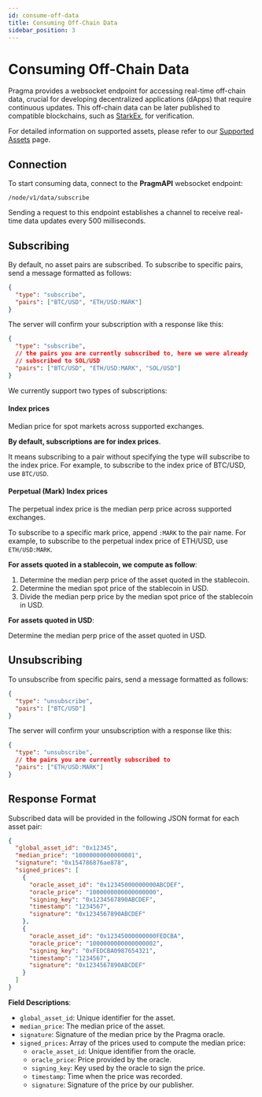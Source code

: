 ```yaml
---
id: consume-off-data
title: Consuming Off-Chain Data
sidebar_position: 3
---
```


# Consuming Off-Chain Data

Pragma provides a websocket endpoint for accessing real-time off-chain data, crucial for developing decentralized applications (dApps) that require continuous updates. This off-chain data can be later published to compatible blockchains, such as [StarkEx](https://starkware.co/starkex/), for verification.

For detailed information on supported assets, please refer to our [Supported Assets](./Supported%20Assets.md) page.

## Connection

To start consuming data, connect to the **PragmAPI** websocket endpoint:

```
/node/v1/data/subscribe
```

Sending a request to this endpoint establishes a channel to receive real-time data updates every 500 milliseconds.

## Subscribing

By default, no asset pairs are subscribed. To subscribe to specific pairs, send a message formatted as follows:

```json
{
  "type": "subscribe",
  "pairs": ["BTC/USD", "ETH/USD:MARK"]
}
```

The server will confirm your subscription with a response like this:

```json
{
  "type": "subscribe",
  // the pairs you are currently subscribed to, here we were already
  // subscribed to SOL/USD
  "pairs": ["BTC/USD", "ETH/USD:MARK", "SOL/USD"]
}
```

We currently support two types of subscriptions:

#### Index prices

Median price for spot markets across supported exchanges.

**By default, subscriptions are for index prices**.

It means subscribing to a pair without specifying the type will subscribe to the index price. For example, to subscribe to the index price of BTC/USD, use `BTC/USD`.

#### Perpetual (Mark) Index prices

The perpetual index price is the median perp price across supported exchanges.

To subscribe to a specific mark price, append `:MARK` to the pair name. For example, to subscribe to the perpetual index price of ETH/USD, use `ETH/USD:MARK`.

**For assets quoted in a stablecoin, we compute as follow**:

1. Determine the median perp price of the asset quoted in the stablecoin.
2. Determine the median spot price of the stablecoin in USD.
3. Divide the median perp price by the median spot price of the stablecoin in USD.

**For assets quoted in USD**:

Determine the median perp price of the asset quoted in USD.

## Unsubscribing

To unsubscribe from specific pairs, send a message formatted as follows:

```json
{
  "type": "unsubscribe",
  "pairs": ["BTC/USD"]
}
```

The server will confirm your unsubscription with a response like this:

```json
{
  "type": "unsubscribe",
  // the pairs you are currently subscribed to
  "pairs": ["ETH/USD:MARK"]
}
```

## Response Format

Subscribed data will be provided in the following JSON format for each asset pair:

```json
{
  "global_asset_id": "0x12345",
  "median_price": "10000000000000001",
  "signature": "0x154786876ae878",
  "signed_prices": [
    {
      "oracle_asset_id": "0x12345000000000ABCDEF",
      "oracle_price": "1000000000000000000",
      "signing_key": "0x1234567890ABCDEF",
      "timestamp": "1234567",
      "signature": "0x1234567890ABCDEF"
    },
    {
      "oracle_asset_id": "0x12345000000000FEDCBA",
      "oracle_price": "1000000000000000002",
      "signing_key": "0xFEDCBA0987654321",
      "timestamp": "1234567",
      "signature": "0x1234567890ABCDEF"
    }
  ]
}
```

**Field Descriptions**:

- `global_asset_id`: Unique identifier for the asset.
- `median_price`: The median price of the asset.
- `signature`: Signature of the median price by the Pragma oracle.
- `signed_prices`: Array of the prices used to compute the median price:
  - `oracle_asset_id`: Unique identifier from the oracle.
  - `oracle_price`: Price provided by the oracle.
  - `signing_key`: Key used by the oracle to sign the price.
  - `timestamp`: Time when the price was recorded.
  - `signature`: Signature of the price by our publisher.
